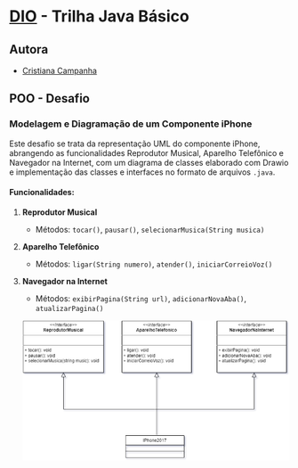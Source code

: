# [DIO](www.dio.me) - Trilha Java Básico

## Autora
- [Cristiana Campanha](https://github.com/ccampanha)

## POO - Desafio

### Modelagem e Diagramação de um Componente iPhone

Este desafio se trata da representação UML do componente iPhone, abrangendo as funcionalidades Reprodutor Musical, Aparelho Telefônico e Navegador na Internet, com um diagrama de classes elaborado com Drawio e implementação das classes e interfaces no formato de arquivos `.java`.

#### Funcionalidades:
1. **Reprodutor Musical**
   - Métodos: `tocar()`, `pausar()`, `selecionarMusica(String musica)`
2. **Aparelho Telefônico**
   - Métodos: `ligar(String numero)`, `atender()`, `iniciarCorreioVoz()`
3. **Navegador na Internet**
   - Métodos: `exibirPagina(String url)`, `adicionarNovaAba()`, `atualizarPagina()`

   ![Diagrama de classes](<iphone17.drawio.png>)

